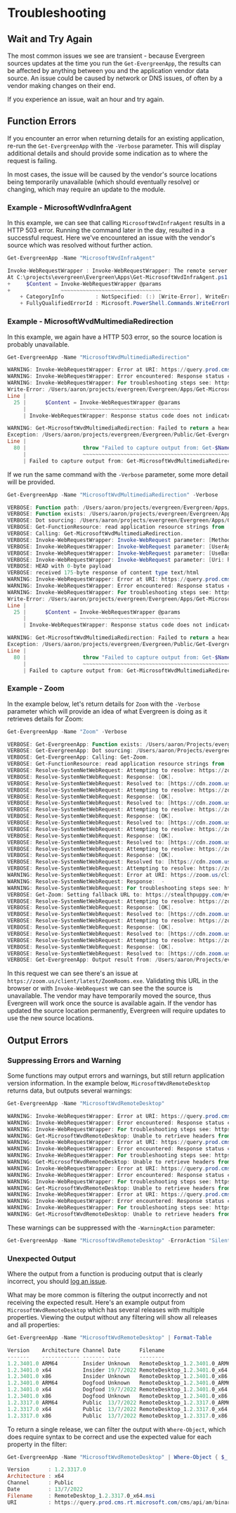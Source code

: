 ﻿# Troubleshooting

## Wait and Try Again

The most common issues we see are transient - because Evergreen sources updates at the time you run the `Get-EvergreenApp`, the results can be affected by anything between you and the application vendor data source. An issue could be caused by network or DNS issues, of often by a vendor making changes on their end.

If you experience an issue, wait an hour and try again.

## Function Errors

If you encounter an error when returning details for an existing application, re-run the `Get-EvergreenApp` with the `-Verbose` parameter. This will display additional details and should provide some indication as to where the request is failing.

In most cases, the issue will be caused by the vendor's source locations being temporarily unavailable (which should eventually resolve) or changing, which may require an update to the module.

### Example - MicrosoftWvdInfraAgent

In this example, we can see that calling `MicrosoftWvdInfraAgent` results in a HTTP 503 error. Running the command later in the day, resulted in a successful request. Here we've encountered an issue with the vendor's source which was resolved without further action.

```powershell
Get-EvergreenApp -Name "MicrosoftWvdInfraAgent"

Invoke-WebRequestWrapper : Invoke-WebRequestWrapper: The remote server returned an error: (503) Server Unavailable..
At C:\projects\evergreen\Evergreen\Apps\Get-MicrosoftWvdInfraAgent.ps1:25 char:16
+     $Content = Invoke-WebRequestWrapper @params
+                ~~~~~~~~~~~~~~~~~~~~~~~~~~~~~~~~
    + CategoryInfo          : NotSpecified: (:) [Write-Error], WriteErrorException
    + FullyQualifiedErrorId : Microsoft.PowerShell.Commands.WriteErrorException,Invoke-WebRequestWrapper
```

### Example - MicrosoftWvdMultimediaRedirection

In this example, we again have a HTTP 503 error, so the source location is probably unavailable.

```powershell
Get-EvergreenApp -Name "MicrosoftWvdMultimediaRedirection"

WARNING: Invoke-WebRequestWrapper: Error at URI: https://query.prod.cms.rt.microsoft.com/cms/api/am/binary/RE4QWrF.
WARNING: Invoke-WebRequestWrapper: Error encountered: Response status code does not indicate success: 503 (Service Unavailable)..
WARNING: Invoke-WebRequestWrapper: For troubleshooting steps see: https://stealthpuppy.com/evergreen/troubleshoot/.
Write-Error: /Users/aaron/projects/evergreen/Evergreen/Apps/Get-MicrosoftWvdMultimediaRedirection.ps1:25
Line |
  25 |      $Content = Invoke-WebRequestWrapper @params
     |                 ~~~~~~~~~~~~~~~~~~~~~~~~~~~~~~~~
     | Invoke-WebRequestWrapper: Response status code does not indicate success: 503 (Service Unavailable)..

WARNING: Get-MicrosoftWvdMultimediaRedirection: Failed to return a header from https://query.prod.cms.rt.microsoft.com/cms/api/am/binary/RE4QWrF.
Exception: /Users/aaron/projects/evergreen/Evergreen/Public/Get-EvergreenApp.ps1:80
Line |
  80 |                  throw "Failed to capture output from: Get-$Name."
     |                  ~~~~~~~~~~~~~~~~~~~~~~~~~~~~~~~~~~~~~~~~~~~~~~~~~
     | Failed to capture output from: Get-MicrosoftWvdMultimediaRedirection.
```

If we run the same command with the `-Verbose` parameter, some more detail will be provided.

```powershell
Get-EvergreenApp -Name "MicrosoftWvdMultimediaRedirection" -Verbose

VERBOSE: Function path: /Users/aaron/projects/evergreen/Evergreen/Apps/Get-MicrosoftWvdMultimediaRedirection.ps1
VERBOSE: Function exists: /Users/aaron/projects/evergreen/Evergreen/Apps/Get-MicrosoftWvdMultimediaRedirection.ps1.
VERBOSE: Dot sourcing: /Users/aaron/projects/evergreen/Evergreen/Apps/Get-MicrosoftWvdMultimediaRedirection.ps1.
VERBOSE: Get-FunctionResource: read application resource strings from [/Users/aaron/projects/evergreen/Evergreen/Manifests/MicrosoftWvdMultimediaRedirection.json]
VERBOSE: Calling: Get-MicrosoftWvdMultimediaRedirection.
VERBOSE: Invoke-WebRequestWrapper: Invoke-WebRequest parameter: [Method: Head].
VERBOSE: Invoke-WebRequestWrapper: Invoke-WebRequest parameter: [UserAgent: Mozilla/5.0 (Macintosh; Darwin 21.5.0 Darwin Kernel Version 21.5.0: Tue Apr 26 21:08:29 PDT 2022; root:xnu-8020.121.3~4/RELEASE_ARM64_T8101; en-AU) AppleWebKit/534.6 (KHTML, like Gecko) Chrome/7.0.500.0 Safari/534.6].
VERBOSE: Invoke-WebRequestWrapper: Invoke-WebRequest parameter: [UseBasicParsing: True].
VERBOSE: Invoke-WebRequestWrapper: Invoke-WebRequest parameter: [Uri: https://query.prod.cms.rt.microsoft.com/cms/api/am/binary/RE4QWrF].
VERBOSE: HEAD with 0-byte payload
VERBOSE: received 175-byte response of content type text/html
WARNING: Invoke-WebRequestWrapper: Error at URI: https://query.prod.cms.rt.microsoft.com/cms/api/am/binary/RE4QWrF.
WARNING: Invoke-WebRequestWrapper: Error encountered: Response status code does not indicate success: 503 (Service Unavailable)..
WARNING: Invoke-WebRequestWrapper: For troubleshooting steps see: https://stealthpuppy.com/evergreen/troubleshoot/.
Write-Error: /Users/aaron/projects/evergreen/Evergreen/Apps/Get-MicrosoftWvdMultimediaRedirection.ps1:25
Line |
  25 |      $Content = Invoke-WebRequestWrapper @params
     |                 ~~~~~~~~~~~~~~~~~~~~~~~~~~~~~~~~
     | Invoke-WebRequestWrapper: Response status code does not indicate success: 503 (Service Unavailable)..

WARNING: Get-MicrosoftWvdMultimediaRedirection: Failed to return a header from https://query.prod.cms.rt.microsoft.com/cms/api/am/binary/RE4QWrF.
Exception: /Users/aaron/projects/evergreen/Evergreen/Public/Get-EvergreenApp.ps1:80
Line |
  80 |                  throw "Failed to capture output from: Get-$Name."
     |                  ~~~~~~~~~~~~~~~~~~~~~~~~~~~~~~~~~~~~~~~~~~~~~~~~~
     | Failed to capture output from: Get-MicrosoftWvdMultimediaRedirection.
```

### Example - Zoom

In the example below, let's return details for `Zoom` with the `-Verbose` parameter which will provide an idea of what Evergreen is doing as it retrieves details for Zoom:

```powershell
Get-EvergreenApp -Name "Zoom" -Verbose

VERBOSE: Get-EvergreenApp: Function exists: /Users/aaron/Projects/evergreen/Evergreen/Apps/Get-Zoom.ps1.
VERBOSE: Get-EvergreenApp: Dot sourcing: /Users/aaron/Projects/evergreen/Evergreen/Apps/Get-Zoom.ps1.
VERBOSE: Get-EvergreenApp: Calling: Get-Zoom.
VERBOSE: Get-FunctionResource: read application resource strings from [/Users/aaron/Projects/evergreen/Evergreen/Manifests/Zoom.json]
VERBOSE: Resolve-SystemNetWebRequest: Attempting to resolve: https://zoom.us/download/vdi/ZoomCitrixHDXMediaPlugin.msi.
VERBOSE: Resolve-SystemNetWebRequest: Response: [OK].
VERBOSE: Resolve-SystemNetWebRequest: Resolved to: [https://cdn.zoom.us/prod/vdi/ZoomCitrixHDXMediaPlugin.msi?_x_zm_rtaid=1ntgQ-l3TsyzTXmWzDs59w.1625872867055.20bd6639bacc03053f5e85d49d21fc77&_x_zm_rhtaid=731].
VERBOSE: Resolve-SystemNetWebRequest: Attempting to resolve: https://zoom.us/client/latest/ZoomInstaller.exe.
VERBOSE: Resolve-SystemNetWebRequest: Response: [OK].
VERBOSE: Resolve-SystemNetWebRequest: Resolved to: [https://cdn.zoom.us/prod/5.7.1.543/ZoomInstaller.exe].
VERBOSE: Resolve-SystemNetWebRequest: Attempting to resolve: https://zoom.us/client/latest/ZoomOutlookPluginSetup.msi.
VERBOSE: Resolve-SystemNetWebRequest: Response: [OK].
VERBOSE: Resolve-SystemNetWebRequest: Resolved to: [https://cdn.zoom.us/prod/5.7.0.64/ZoomOutlookPluginSetup.msi].
VERBOSE: Resolve-SystemNetWebRequest: Attempting to resolve: https://zoom.us/client/latest/ZoomNotesPluginSetup.msi.
VERBOSE: Resolve-SystemNetWebRequest: Response: [OK].
VERBOSE: Resolve-SystemNetWebRequest: Resolved to: [https://cdn.zoom.us/prod/5.7.0.65/ZoomNotesPluginSetup.msi].
VERBOSE: Resolve-SystemNetWebRequest: Attempting to resolve: https://zoom.us/client/latest/ZoomInstallerFull.msi.
VERBOSE: Resolve-SystemNetWebRequest: Response: [OK].
VERBOSE: Resolve-SystemNetWebRequest: Resolved to: [https://cdn.zoom.us/prod/5.7.1.543/ZoomInstallerFull.msi].
VERBOSE: Resolve-SystemNetWebRequest: Attempting to resolve: https://zoom.us/client/latest/ZoomRooms.exe.
WARNING: Resolve-SystemNetWebRequest: Error at URI: https://zoom.us/client/latest/ZoomRooms.exe.
WARNING: Resolve-SystemNetWebRequest: Response:  -
WARNING: Resolve-SystemNetWebRequest: For troubleshooting steps see: https://stealthpuppy.com/evergreen/troubleshoot/.
VERBOSE: Get-Zoom: Setting fallback URL to: https://stealthpuppy.com/evergreen/issues/.
VERBOSE: Resolve-SystemNetWebRequest: Attempting to resolve: https://zoom.us/client/latest/ZoomLyncPluginSetup.msi.
VERBOSE: Resolve-SystemNetWebRequest: Response: [OK].
VERBOSE: Resolve-SystemNetWebRequest: Resolved to: [https://cdn.zoom.us/prod/5.2.44882.0827/ZoomLyncPluginSetup.msi].
VERBOSE: Resolve-SystemNetWebRequest: Attempting to resolve: https://zoom.us/download/vdi/ZoomVmwareMediaPlugin.msi.
VERBOSE: Resolve-SystemNetWebRequest: Response: [OK].
VERBOSE: Resolve-SystemNetWebRequest: Resolved to: [https://cdn.zoom.us/prod/vdi/ZoomVmwareMediaPlugin.msi?_x_zm_rtaid=kow6DBRDQhO8sS9-JyHTDQ.1625872876745.f65b9ac6613cb7a22686fc40291be0bf&_x_zm_rhtaid=705].
VERBOSE: Resolve-SystemNetWebRequest: Attempting to resolve: https://zoom.us/download/vdi/ZoomInstallerVDI.msi.
VERBOSE: Resolve-SystemNetWebRequest: Response: [OK].
VERBOSE: Resolve-SystemNetWebRequest: Resolved to: [https://cdn.zoom.us/prod/vdi/ZoomInstallerVDI.msi?_x_zm_rtaid=EiXK_i85Qnyxl0PnXE6ITg.1625872878653.8a666f93edfe18920e810d72dadd4246&_x_zm_rhtaid=751].
VERBOSE: Get-EvergreenApp: Output result from: /Users/aaron/Projects/evergreen/Evergreen/Apps/Get-Zoom.ps1.
```

In this request we can see there's an issue at `https://zoom.us/client/latest/ZoomRooms.exe`. Validating this URL in the browser or with `Invoke-WebRequest` we can see the the source is unavailable. The vendor may have temporarily moved the source, thus Evergreen will work once the source is available again. If the vendor has updated the source location permanently, Evergreen will require updates to use the new source locations.

## Output Errors

### Suppressing Errors and Warning

Some functions may output errors and warnings, but still return application version information. In the example below, `MicrosoftWvdRemoteDesktop` returns data, but outputs several warnings:

```powershell
Get-EvergreenApp -Name "MicrosoftWvdRemoteDesktop"

WARNING: Invoke-WebRequestWrapper: Error at URI: https://query.prod.cms.rt.microsoft.com/cms/api/am/binary/RE51od9.
WARNING: Invoke-WebRequestWrapper: Error encountered: Response status code does not indicate success: 503 (Service Unavailable)..
WARNING: Invoke-WebRequestWrapper: For troubleshooting steps see: https://stealthpuppy.com/evergreen/troubleshoot/.
WARNING: Get-MicrosoftWvdRemoteDesktop: Unable to retrieve headers from https://query.prod.cms.rt.microsoft.com/cms/api/am/binary/RE51od9.
WARNING: Invoke-WebRequestWrapper: Error at URI: https://query.prod.cms.rt.microsoft.com/cms/api/am/binary/RE51gy7.
WARNING: Invoke-WebRequestWrapper: Error encountered: Response status code does not indicate success: 503 (Service Unavailable)..
WARNING: Invoke-WebRequestWrapper: For troubleshooting steps see: https://stealthpuppy.com/evergreen/troubleshoot/.
WARNING: Get-MicrosoftWvdRemoteDesktop: Unable to retrieve headers from https://query.prod.cms.rt.microsoft.com/cms/api/am/binary/RE51gy7.
WARNING: Invoke-WebRequestWrapper: Error at URI: https://query.prod.cms.rt.microsoft.com/cms/api/am/binary/RE51od9.
WARNING: Invoke-WebRequestWrapper: Error encountered: Response status code does not indicate success: 503 (Service Unavailable)..
WARNING: Invoke-WebRequestWrapper: For troubleshooting steps see: https://stealthpuppy.com/evergreen/troubleshoot/.
WARNING: Get-MicrosoftWvdRemoteDesktop: Unable to retrieve headers from https://query.prod.cms.rt.microsoft.com/cms/api/am/binary/RE51od9.
WARNING: Invoke-WebRequestWrapper: Error at URI: https://query.prod.cms.rt.microsoft.com/cms/api/am/binary/RE51gy7.
WARNING: Invoke-WebRequestWrapper: Error encountered: Response status code does not indicate success: 503 (Service Unavailable)..
WARNING: Invoke-WebRequestWrapper: For troubleshooting steps see: https://stealthpuppy.com/evergreen/troubleshoot/.
WARNING: Get-MicrosoftWvdRemoteDesktop: Unable to retrieve headers from https://query.prod.cms.rt.microsoft.com/cms/api/am/binary/RE51gy7.
```

These warnings can be suppressed with the `-WarningAction` parameter:

```powershell
Get-EvergreenApp -Name "MicrosoftWvdRemoteDesktop" -ErrorAction "SilentlyContinue" -WarningAction "SilentlyContinue"
```

### Unexpected Output

Where the output from a function is producing output that is clearly incorrect, you should [log an issue](https://github.com/aaronparker/evergreen/issues).

What may be more common is filtering the output incorrectly and not receiving the expected result. Here's an example output from `MicrosoftWvdRemoteDesktop` which has several releases with multiple properties. Viewing the output without any filtering will show all releases and all properties:

```powershell
Get-EvergreenApp -Name "MicrosoftWvdRemoteDesktop" | Format-Table

Version    Architecture Channel Date      Filename                           URI
-------    ------------ ------- ----      --------                           ---
1.2.3401.0 ARM64        Insider Unknown   RemoteDesktop_1.2.3401.0_ARM64.msi https://query.prod.cms.rt.microsoft.com/cms/api/am/binary/RE51od9
1.2.3401.0 x64          Insider 19/7/2022 RemoteDesktop_1.2.3401.0_x64.msi   https://query.prod.cms.rt.microsoft.com/cms/api/am/binary/RE51gy5
1.2.3401.0 x86          Insider Unknown   RemoteDesktop_1.2.3401.0_x86.msi   https://query.prod.cms.rt.microsoft.com/cms/api/am/binary/RE51gy7
1.2.3401.0 ARM64        Dogfood Unknown   RemoteDesktop_1.2.3401.0_ARM64.msi https://query.prod.cms.rt.microsoft.com/cms/api/am/binary/RE51od9
1.2.3401.0 x64          Dogfood 19/7/2022 RemoteDesktop_1.2.3401.0_x64.msi   https://query.prod.cms.rt.microsoft.com/cms/api/am/binary/RE51gy5
1.2.3401.0 x86          Dogfood Unknown   RemoteDesktop_1.2.3401.0_x86.msi   https://query.prod.cms.rt.microsoft.com/cms/api/am/binary/RE51gy7
1.2.3317.0 ARM64        Public  13/7/2022 RemoteDesktop_1.2.3317.0_ARM64.msi https://query.prod.cms.rt.microsoft.com/cms/api/am/binary/RE50W7e
1.2.3317.0 x64          Public  13/7/2022 RemoteDesktop_1.2.3317.0_x64.msi   https://query.prod.cms.rt.microsoft.com/cms/api/am/binary/RE518ld
1.2.3317.0 x86          Public  13/7/2022 RemoteDesktop_1.2.3317.0_x86.msi   https://query.prod.cms.rt.microsoft.com/cms/api/am/binary/RE50W7f
```

To return a single release, we can filter the output with `Where-Object`, which does require syntax to be correct and use the expected value for each property in the filter:

```powershell
Get-EvergreenApp -Name "MicrosoftWvdRemoteDesktop" | Where-Object { $_.Architecture -eq "x64" -and $_.Channel -eq "Public" }

Version      : 1.2.3317.0
Architecture : x64
Channel      : Public
Date         : 13/7/2022
Filename     : RemoteDesktop_1.2.3317.0_x64.msi
URI          : https://query.prod.cms.rt.microsoft.com/cms/api/am/binary/RE518ld
```
